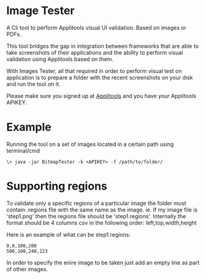 # Image Tester
A Cli tool to perform Applitools visual UI validation.
Based on images or PDFs.

This tool bridges the gap in integration between frameworks that are able to take screenshots
of their applications and the ability to perform visual validation using Applitools based on them.

With Images Tester, all that required in order to perform visual test on application is to prepare
a folder with the recent screenshots on your disk and run the tool on it.

Please make sure you signed up at [Applitools](applitools.com) and you have your Applitools APIKEY.

# Example
Running the tool on a set of images located in a certain path using terminal/cmd

`\> java -jar BitmapTester -k <APIKEY> -f /path/to/folder/`

# Supporting regions
To validate only a specific regions of a particular image the folder must contain .regions file with the same name as the image.
ie. If my image file is 'step1.png' then the regions file should be 'step1.regions'.
Internally the format should be 4 columns csv in the following order: left,top,width,height

Here is an example of what can be step1.regions:
```
0,0,100,200
500,100,240,123
```
In order to specify the enire image to be taken just add an empty line as part of other images.
